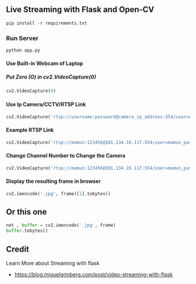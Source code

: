 ## Live Streaming with Flask and Open-CV
```python
pip install -r requirements.txt
```
### Run Server
```python
python app.py
```
#### Use Built-in Webcam of Laptop
##### Put Zero (O) in cv2.VideoCapture(0)
```python
cv2.VideoCapture(0)
```
#### Use Ip Camera/CCTV/RTSP Link
```python
cv2.VideoCapture('rtsp://username:password@camera_ip_address:554/user=username_password='password'_channel=channel_number_stream=0.sdp')  
 ```
####  Example RTSP Link
```python
cv2.VideoCapture('rtsp://mamun:123456@101.134.16.117:554/user=mamun_password=123456_channel=0_stream=0.sdp')
```
#### Change Channel Number to Change the Camera
```python
cv2.VideoCapture('rtsp://mamun:123456@101.134.16.117:554/user=mamun_password=123456_channel=1_stream=0.sdp')
```
#### Display the resulting frame in browser
```python
cv2.imencode('.jpg', frame)[1].tobytes()                 
``` 
## Or this one

 ```python
net , buffer = cv2.imencode('.jpg', frame)
buffer.tobytes()              
```   

 ## Credit
 Learn More about Streaming with flask
 - https://blog.miguelgrinberg.com/post/video-streaming-with-flask
